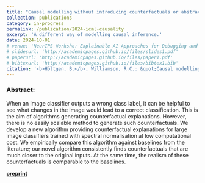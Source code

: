 ```yaml
---
title: "Causal modelling without introducing counterfactuals or abstract distributions"
collection: publications
category: in-progress
permalink: /publication/2024-icml-causality
excerpt: 'A different way of modelling causal inference.'
date: 2024-10-01
# venue: 'NeurIPS Worksho: Explainable AI Approaches for Debugging and Diagnosis'
# slidesurl: 'http://academicpages.github.io/files/slides1.pdf'
# paperurl: 'http://academicpages.github.io/files/paper1.pdf'
# bibtexurl: 'http://academicpages.github.io/files/bibtex1.bib'
citation: '<b>Höltgen, B.</b>, Williamson, R.C.: &quot;Causal modelling without introducing counterfactuals or abstract distributions.&quot; <i>ICML Workshop: Humans, Algorithmic Decision-Making and Society</i>. 2024.'
---
```

### Abstract:
When an image classifier outputs a wrong class label, it can be helpful to see what changes in the image would lead to a correct classification. This is the aim of algorithms generating counterfactual explanations. However, there is no easily scalable method to generate such counterfactuals. We develop a new algorithm providing counterfactual explanations for large image classifiers trained with spectral normalisation at low computational cost. We empirically compare this algorithm against baselines from the literature; our novel algorithm consistently finds counterfactuals that are much closer to the original inputs. At the same time, the realism of these counterfactuals is comparable to the baselines.

[**preprint**](https://arxiv.org/pdf/2407.17385)
